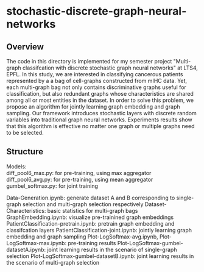 # stochastic-discrete-graph-neural-networks

## Overview
The code in this directory is implemented for my semester project "Multi-graph classifcation with discrete stochastic graph neural networks" at LTS4, EPFL. In this study, we are interested in classifying cancerous patients represented by a a bag of cell-graphs constructed from mIHC data. Yet, each multi-graph  bag not only contains discriminative graphs useful for classification, but also redundant graphs whose characteristics are shared among all or most entities in the dataset. In order to solve this problem, we propose an algorithm for jointly learning graph embedding and graph sampling. Our framework introduces stochastic layers with discrete random variables into traditional graph neural networks. Experiments results show that this algorithm is effective no matter one graph or multiple graphs need to be selected.

## Structure 
Models:  
diff_pool6_max.py: for pre-training, using max aggregator
diff_pool6_avg.py: for pre-training, using mean aggregator  
gumbel_softmax.py: for joint training  


Data-Generation.ipynb: generate dataset A and B corresponding to single-graph selection and multi-graph selection respectively
Dataset-Characteristics: basic statistics for multi-graph bags  
GraphEmbedding.ipynb: visualize pre-trainined graph embeddings
PatientClassification-pretrain.ipynb: pretrain graph embedding and classifcation layers
PatientClassification-joint.ipynb: jointly learning graph embedding and graph sampling
Plot-LogSoftmax-avg.ipynb, Plot-LogSoftmax-max.ipynb: pre-training results
Plot-LogSoftmax-gumbel-datasetA.ipynb: joint learning results in the scenario of single-graph selection
Plot-LogSoftmax-gumbel-datasetB.ipynb: joint learning results in the scenario of multi-graph selection
